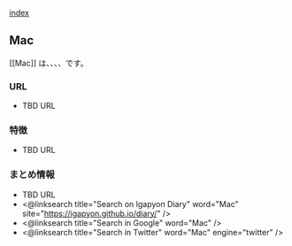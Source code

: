 [index](https://igapyon.github.io/diary/keyword/index.html)

## Mac

[[Mac]] は、、、、です。

### URL

* TBD URL

### 特徴

* TBD URL

### まとめ情報

* TBD URL
* <@linksearch title="Search on Igapyon Diary" word="Mac" site="https://igapyon.github.io/diary/" />
* <@linksearch title="Search in Google" word="Mac" />
* <@linksearch title="Search in Twitter" word="Mac" engine="twitter" />

